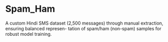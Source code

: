 # Spam_Ham
A custom Hindi SMS dataset (2,500 messages) through manual extraction, ensuring balanced represen- tation of spam/ham (non-spam) samples for robust model training.
